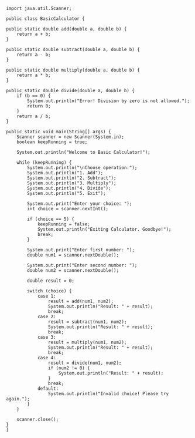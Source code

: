    import java.util.Scanner;

    public class BasicCalculator {

    public static double add(double a, double b) {
        return a + b;
    }

    public static double subtract(double a, double b) {
        return a - b;
    }

    public static double multiply(double a, double b) {
        return a * b;
    }

    public static double divide(double a, double b) {
        if (b == 0) {
            System.out.println("Error! Division by zero is not allowed.");
            return 0;
        }
        return a / b;
    }

    public static void main(String[] args) {
        Scanner scanner = new Scanner(System.in);
        boolean keepRunning = true;

        System.out.println("Welcome to Basic Calculator!");

        while (keepRunning) {
            System.out.println("\nChoose operation:");
            System.out.println("1. Add");
            System.out.println("2. Subtract");
            System.out.println("3. Multiply");
            System.out.println("4. Divide");
            System.out.println("5. Exit");

            System.out.print("Enter your choice: ");
            int choice = scanner.nextInt();

            if (choice == 5) {
                keepRunning = false;
                System.out.println("Exiting Calculator. Goodbye!");
                break;
            }

            System.out.print("Enter first number: ");
            double num1 = scanner.nextDouble();

            System.out.print("Enter second number: ");
            double num2 = scanner.nextDouble();

            double result = 0;

            switch (choice) {
                case 1:
                    result = add(num1, num2);
                    System.out.println("Result: " + result);
                    break;
                case 2:
                    result = subtract(num1, num2);
                    System.out.println("Result: " + result);
                    break;
                case 3:
                    result = multiply(num1, num2);
                    System.out.println("Result: " + result);
                    break;
                case 4:
                    result = divide(num1, num2);
                    if (num2 != 0) {
                        System.out.println("Result: " + result);
                    }
                    break;
                default:
                    System.out.println("Invalid choice! Please try again.");
            }
        }

        scanner.close();
    }
    }






